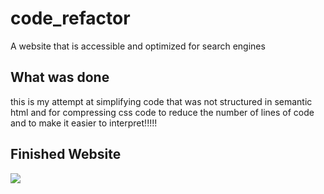 # code_refactor
A website that is accessible and optimized for search engines

## What was done
this is my attempt at simplifying code that was not structured in semantic html and for compressing css code to reduce the number of lines of code and to make it easier to interpret!!!!!

<h2>Finished Website</h2>
<img src="https://github.com/RobertElvidge/code_refactor-project-for-robert-elvidge/blob/main/Screenshot%20of%20page_index.html.png">
